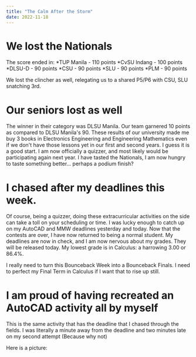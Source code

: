```yaml
---
title: "The Calm After the Storm"
date: 2022-11-18
---
```


# We lost the Nationals
 The score ended in:
 *TUP Manila - 110 points
 *CvSU Indang - 100 points
 *DLSU-D - 90 points
 *CSU - 90 points
 *SLU - 90 points
 *PLM - 90 points

 We lost the clincher as well, relegating us to a shared P5/P6 with CSU, SLU snatching 3rd.

# Our seniors lost as well
 The winner in their category was DLSU Manila. Our team garnered 10 points as compared to DLSU Manila's 90. These results of our university made me buy 3 books in Electronics Engineering and Engineering Mathematics even if we don't have those lessons yet in our first and second years. I guess it is a good start. I am now officially a quizzer, and most likely would be participating again next year. I have tasted the Nationals, I am now hungry to taste something better... perhaps a podium finish?

# I chased after my deadlines this week.
  Of course, being a quizzer, doing these extracurricular activities on the side can take a toll on your scheduling or time. I was lucky enough to catch up on my AutoCAD and MMW deadlines yesterday and today. Now that the contests are over, I have now returned to being a normal student. My deadlines are now in check, and I am now nervous about my grades. They will be released today. My lowest grade is in Calculus: a harrowing 3.00 or 86.4%. 

  I really need to turn this Bounceback Week into a Bounceback Finals. I need to perfect my Final Term in Calculus if I want that to rise up still.

# I am proud of having recreated an AutoCAD activity all by myself
   This is the same activity that has the deadline that I chased through the fields. I was literally a minute away from the deadline and two minutes late on my second attempt (Because why not)

   Here is a picture:
   